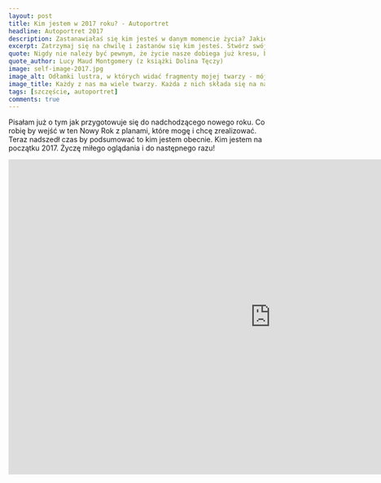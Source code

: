 ```yaml
---
layout: post
title: Kim jestem w 2017 roku? - Autoportret
headline: Autoportret 2017
description: Zastanawiałaś się kim jesteś w danym momencie życia? Jakie są Twoje zadania i plany? Jak siebie widzisz? Ten film pokazuje mój autoportret na rok 2017
excerpt: Zatrzymaj się na chwilę i zastanów się kim jesteś. Stwórz swój niepowtarzalny portret.
quote: Nigdy nie należy być pewnym, że życie nasze dobiega już kresu, bo kiedy nam się nawet zdaje, że los skończył pisać swą historię, to gdy odwracamy stronice księgi naszego życia, widzimy ze zdziwieniem świeżo napisany rozdział.
quote_author: Lucy Maud Montgomery (z książki Dolina Tęczy)
image: self-image-2017.jpg
image_alt: Odłamki lustra, w których widać fragmenty mojej twarzy - mój autoportret
image_title: Każdy z nas ma wiele twarzy. Każda z nich składa się na nasz autoportret.
tags: [szczęście, autoportret]
comments: true
---
```


Pisałam już o tym jak przygotowuje się do nadchodzącego nowego roku.
Co robię by wejść w ten Nowy Rok z planami, które mogę i chcę zrealizować.
Teraz nadszedł czas by podsumować to kim jestem obecnie.
Kim jestem na początku 2017.
Życzę miłego oglądania i do następnego razu!

<!--break-->

<!-- markdownlint-disable-next-line MD033 -->
<iframe
  width="1030"
  height="620"
  src="https://www.youtube.com/embed/Dv-bUBzeTX4"
  frameborder="0"
  allowfullscreen></iframe>
